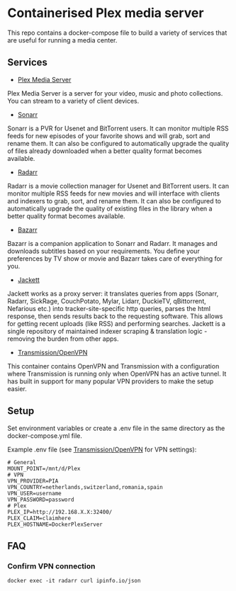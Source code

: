 # Containerised Plex media server 

This repo contains a docker-compose file to build a variety of services that are useful for running a media center.

## Services

- [Plex Media Server](https://github.com/plexinc/pms-docker)

Plex Media Server is a server for your video, music and photo collections. You can stream to a variety of client devices.

- [Sonarr](https://github.com/Sonarr/Sonarr)

Sonarr is a PVR for Usenet and BitTorrent users. It can monitor multiple RSS feeds for new episodes of your favorite shows and will grab, sort and rename them. It can also be configured to automatically upgrade the quality of files already downloaded when a better quality format becomes available.

- [Radarr](https://github.com/Radarr/Radarr)

Radarr is a movie collection manager for Usenet and BitTorrent users. It can monitor multiple RSS feeds for new movies and will interface with clients and indexers to grab, sort, and rename them. It can also be configured to automatically upgrade the quality of existing files in the library when a better quality format becomes available.

- [Bazarr](https://github.com/morpheus65535/bazarr)

Bazarr is a companion application to Sonarr and Radarr. It manages and downloads subtitles based on your requirements. You define your preferences by TV show or movie and Bazarr takes care of everything for you.

- [Jackett](https://github.com/Jackett/Jackett)

Jackett works as a proxy server: it translates queries from apps (Sonarr, Radarr, SickRage, CouchPotato, Mylar, Lidarr, DuckieTV, qBittorrent, Nefarious etc.) into tracker-site-specific http queries, parses the html response, then sends results back to the requesting software. This allows for getting recent uploads (like RSS) and performing searches. Jackett is a single repository of maintained indexer scraping & translation logic - removing the burden from other apps.

- [Transmission/OpenVPN](https://github.com/haugene/docker-transmission-openvpn)

This container contains OpenVPN and Transmission with a configuration where Transmission is running only when OpenVPN has an active tunnel. It has built in support for many popular VPN providers to make the setup easier.

## Setup

Set environment variables or create a .env file in the same directory as the docker-compose.yml file.

Example .env file (see [Transmission/OpenVPN](https://github.com/haugene/docker-transmission-openvpn) for VPN settings):
```
# General
MOUNT_POINT=/mnt/d/Plex
# VPN
VPN_PROVIDER=PIA
VPN_COUNTRY=netherlands,switzerland,romania,spain
VPN_USER=username
VPN_PASSWORD=password
# Plex
PLEX_IP=http://192.168.X.X:32400/
PLEX_CLAIM=claimhere
PLEX_HOSTNAME=DockerPlexServer
```

## FAQ

### Confirm VPN connection
```
docker exec -it radarr curl ipinfo.io/json
```